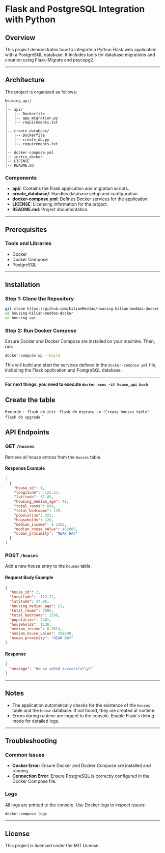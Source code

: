 # Flask and PostgreSQL Integration with Python

## Overview

This project demonstrates how to integrate a Python Flask web application with a PostgreSQL database. It includes tools for database migrations and creation using Flask-Migrate and psycopg2.

---

## Architecture

The project is organized as follows:

```
housing_api/
|
|-- api/
|   |-- Dockerfile
|   |-- app_migration.py
|   |-- requirements.txt
|
|-- create_database/
|   |-- Dockerfile
|   |-- create_db.py
|   |-- requirements.txt
|
|-- docker-compose.yml
|-- instru_docker
|-- LICENSE
|-- README.md
```

### Components

- **api/**: Contains the Flask application and migration scripts.
- **create_database/**: Handles database setup and configuration.
- **docker-compose.yml**: Defines Docker services for the application.
- **LICENSE**: Licensing information for the project.
- **README.md**: Project documentation.

---

## Prerequisites

### Tools and Libraries

- Docker
- Docker Compose
- PostgreSQL

---

## Installation

### Step 1: Clone the Repository

```bash
git clone https://github.com/kilianMeddas/housing-kilian-meddas-docker.git
cd housing-kilian-meddas-docker
cd housing_api
```

### Step 2: Run Docker Compose

Ensure Docker and Docker Compose are installed on your machine. Then, run:

```bash
docker-compose up --build
```

This will build and start the services defined in the `docker-compose.yml` file, including the Flask application and PostgreSQL database.

---

**For next things, you need to execute `docker exec -it house_api bash`**

## Create the table 

Execute : 
` flask db init`
` flask db migrate -m "Create houses table"`
` flask db upgrade`
  `

## API Endpoints

### GET `/houses`

Retrieve all house entries from the `houses` table.

#### Response Example

```json
[
  {
    "house_id": 1,
    "longitude": -122.23,
    "latitude": 37.88,
    "housing_median_age": 41,
    "total_rooms": 880,
    "total_bedrooms": 129,
    "population": 322,
    "households": 126,
    "median_income": 8.3252,
    "median_house_value": 452600,
    "ocean_proximity": "NEAR BAY"
  }
]
```

### POST `/houses`

Add a new house entry to the `houses` table.

#### Request Body Example

```json
{
  "house_id": 2,
  "longitude": -122.22,
  "latitude": 37.86,
  "housing_median_age": 21,
  "total_rooms": 7099,
  "total_bedrooms": 1106,
  "population": 2401,
  "households": 1138,
  "median_income": 8.3014,
  "median_house_value": 358500,
  "ocean_proximity": "NEAR BAY"
}
```

#### Response

```json
{
  "message": "House added successfully!"
}
```

---

## Notes

- The application automatically checks for the existence of the `houses` table and the `house` database. If not found, they are created at runtime.
- Errors during runtime are logged to the console. Enable Flask's debug mode for detailed logs.

---

## Troubleshooting

### Common Issues

- **Docker Error**: Ensure Docker and Docker Compose are installed and running.
- **Connection Error**: Ensure PostgreSQL is correctly configured in the Docker Compose file.

### Logs

All logs are printed to the console. Use Docker logs to inspect issues:

```bash
docker-compose logs
```

---

## License

This project is licensed under the MIT License.

